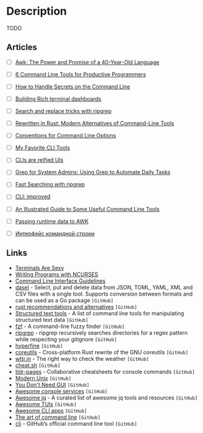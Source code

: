 # Description

TODO


## Articles

- [ ] [Awk: The Power and Promise of a 40-Year-Old Language](https://www.fosslife.org/awk-power-and-promise-40-year-old-language)
- [ ] [6 Command Line Tools for Productive Programmers ](https://earthly.dev/blog/command-line-tools/)
- [ ] [How to Handle Secrets on the Command Line](https://smallstep.com/blog/command-line-secrets/)
- [ ] [Building Rich terminal dashboards](https://www.willmcgugan.com/blog/tech/post/building-rich-terminal-dashboards/)
- [ ] [Search and replace tricks with ripgrep](https://learnbyexample.github.io/substitution-with-ripgrep/)
- [ ] [Rewritten in Rust: Modern Alternatives of Command-Line Tools](https://zaiste.net/posts/shell-commands-rust/)
- [ ] [Conventions for Command Line Options](https://nullprogram.com/blog/2020/08/01/)
- [ ] [My Favorite CLI Tools](https://switowski.com/blog/favorite-cli-tools)
- [ ] [CLIs are reified UIs](https://www.expressionsofchange.org/reification-of-interaction/)
- [ ] [Grep for System Admins: Using Grep to Automate Daily Tasks](https://developer.okta.com/blog/2020/05/06/grep-for-system-admins)
- [ ] [Fast Searching with ripgrep](https://mariusschulz.com/blog/fast-searching-with-ripgrep)
- [ ] [CLI: improved](https://remysharp.com/2018/08/23/cli-improved)
- [ ] [An Illustrated Guide to Some Useful Command Line Tools](https://www.wezm.net/technical/2019/10/useful-command-line-tools/)
- [ ] [Passing runtime data to AWK](https://blog.sanctum.geek.nz/)
- [ ] [Интерфейс командной строки](https://teccxx.neocities.org/mx1/cli.html)


## Links

- [Terminals Are Sexy](https://terminalsare.sexy/)
- [Writing Programs with NCURSES](https://invisible-island.net/ncurses/ncurses-intro.html)
- [Command Line Interface Guidelines](https://clig.dev/)
- [dasel](https://github.com/TomWright/dasel) - Select, put and delete data from JSON, TOML, YAML, XML and CSV files with a single tool. Supports conversion between formats and can be used as a Go package `[GitHub]`
- [rust recommendations and alternatives](https://gist.github.com/Phate6660/76779693f654d48c5c410be658c53f02) `[GitHub]`
- [Structured text tools](https://github.com/dbohdan/structured-text-tools) - A list of command line tools for manipulating structured text data `[GitHub]`
- [fzf](https://github.com/junegunn/fzf) - A command-line fuzzy finder `[GitHub]`
- [ripgrep](https://github.com/BurntSushi/ripgrep) - ripgrep recursively searches directories for a regex pattern while respecting your gitignore `[GitHub]`
- [hyperfine](https://github.com/sharkdp/hyperfine) `[GitHub]`
- [coreutils](https://github.com/uutils/coreutils) - Cross-platform Rust rewrite of the GNU coreutils `[GitHub]`
- [wttr.in](https://github.com/chubin/wttr.in) - The right way to check the weather `[GitHub]`
- [cheat.sh](https://github.com/chubin/cheat.sh) `[GitHub]`
- [tldr-pages](https://github.com/tldr-pages/tldr) - Collaborative cheatsheets for console commands `[GitHub]`
- [Modern Unix](https://github.com/ibraheemdev/modern-unix) `[GitHub]`
- [You Don't Need GUI](https://github.com/you-dont-need/You-Dont-Need-GUI) `[GitHub]`
- [Awesome console services](https://github.com/chubin/awesome-console-services) `[GitHub]`
- [Awesome jq](https://github.com/fiatjaf/awesome-jq) - A curated list of awesome jq tools and resources `[GitHub]`
- [Awesome TUIs](https://github.com/rothgar/awesome-tuis) `[GitHub]`
- [Awesome CLI apps](https://github.com/agarrharr/awesome-cli-apps) `[GitHub]`
- [The art of command line](https://github.com/jlevy/the-art-of-command-line) `[GitHub]`
- [cli](https://github.com/cli/cli) - GitHub’s official command line tool `[GitHub]`

